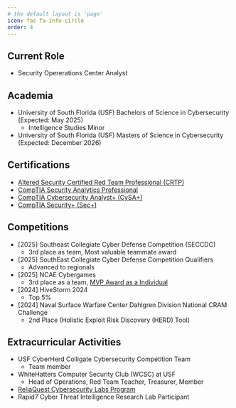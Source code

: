 ```yaml
---
# the default layout is 'page'
icon: fas fa-info-circle
order: 4
---
```



## Current Role
 - Security Opererations Center Analyst

## Academia 
 - University of South Florida (USF) Bachelors of Science in Cybersecurity (Expected: May 2025)
     - Intelligence Studies Minor
 - University of South Florida (USF) Masters of Science in Cybersecurity (Expected: December 2026)

## Certifications
 - [Altered Security Certified Red Team Professional (CRTP)](https://www.credential.net/90dd4610-555c-4f07-88df-e7265bbe689c#acc.Bne6rNwq)
 - [CompTIA Security Analytics Professional](https://www.credly.com/badges/b0a8ac49-b815-4c34-ae76-25ab34213bd1)
 - [CompTIA Cybersecurity Analyst+ (CySA+)](https://www.credly.com/badges/0dc73e77-cd94-47a5-a4ba-11644b6dfa24)
 - [CompTIA Security+ (Sec+)](https://www.credly.com/badges/098f8190-7e57-4d69-9073-462bc3b15fc1/public_url)


## Competitions
- [2025] Southeast Collegiate Cyber Defense Competition (SECCDC)
  - 3rd place as team, Most valuable teammate award
- [2025] SouthEast Collegiate Cyber Defense Competition Qualifiers
  - Advanced to regionals
- [2025] NCAE Cybergames
  - 3rd place as a team, [MVP Award as a Individual](https://badgr.com/public/assertions/TKpLjsuoRraJ1HFRo8PuVg?identity__email=gstevens215@usf.edu)
- [2024] HiveStorm 2024
  - Top 5%
- [2024] Naval Surface Warfare Center Dahlgren Division National CRAM Challenge
  - 2nd Place (Holistic Exploit Risk Discovery (HERD) Tool)


## Extracurricular Activities
- USF CyberHerd Colligate Cybersecurity Competition Team
  - Team member 
- WhiteHatters Computer Security Club (WCSC) at USF
  - Head of Operations, Red Team Teacher, Treasurer, Member
- [ReliaQuest Cybersecurity Labs Program](https://www.credly.com/badges/72118d4a-15f8-40fe-890d-cb3d990cb2db/linked_in_profile)
- Rapid7 Cyber Threat Intelligence Research Lab Participant

